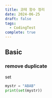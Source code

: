 ```yaml
---
title: 코테 함수 정리
date: 2024-06-25
draft: false
tags:
  - CodingTest
complete: true
---
```

## Basic
### remove duplicate
set
```python
mystr = "ABAB"
print(set(mystr))
```